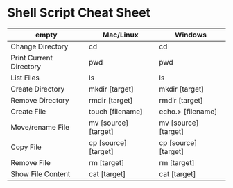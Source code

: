 # Shell Script Cheat Sheet

empty | Mac/Linux | Windows|
-|-----------|----|
Change Directory | cd | cd|
| Print Current Directory | pwd | pwd|
| List Files | ls | ls |
| Create Directory | mkdir [target] | mkdir [target] |
| Remove Directory | rmdir [target] | rmdir [target] |
| Create File | touch [filename] | echo.> [filename] |
| Move/rename File | mv [source] [target] | mv [source] [target] |
| Copy File | cp [source] [target] | cp [source] [target] |
| Remove File | rm [target] | rm [target] |
| Show File Content | cat [target] | cat [target] |

